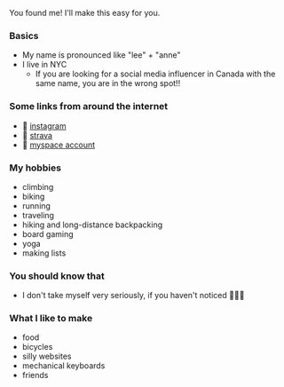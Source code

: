You found me! I'll make this easy for you.

### Basics
* My name is pronounced like "lee" + "anne"
* I live in NYC
  * If you are looking for a social media influencer in Canada with the same name, you are in the wrong spot!! 

### Some links from around the internet

* 🍌 [instagram](https://www.instagram.com/bananasinthewild/)
* 👟 [strava](https://www.strava.com/athletes/17786212)
* 🖤 [myspace account](https://www.youtube.com/watch?v=dQw4w9WgXcQ)
### My hobbies
* climbing
* biking
* running
* traveling
* hiking and long-distance backpacking
* board gaming
* yoga
* making lists

### You should know that
* I don't take myself very seriously, if you haven't noticed 🤷🏻‍♀️

### What I like to make
* food
* bicycles
* silly websites
* mechanical keyboards
* friends